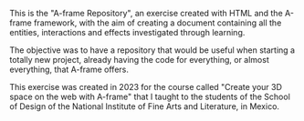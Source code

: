 This is the "A-frame Repository", an exercise created with HTML and the A-frame framework, with the aim of creating a document containing all the entities, interactions and effects investigated through learning.

The objective was to have a repository that would be useful when starting a totally new project, already having the code for everything, or almost everything, that A-frame offers.

This exercise was created in 2023 for the course called "Create your 3D space on the web with A-frame" that I taught to the students of the School of Design of the National Institute of Fine Arts and Literature, in Mexico.
